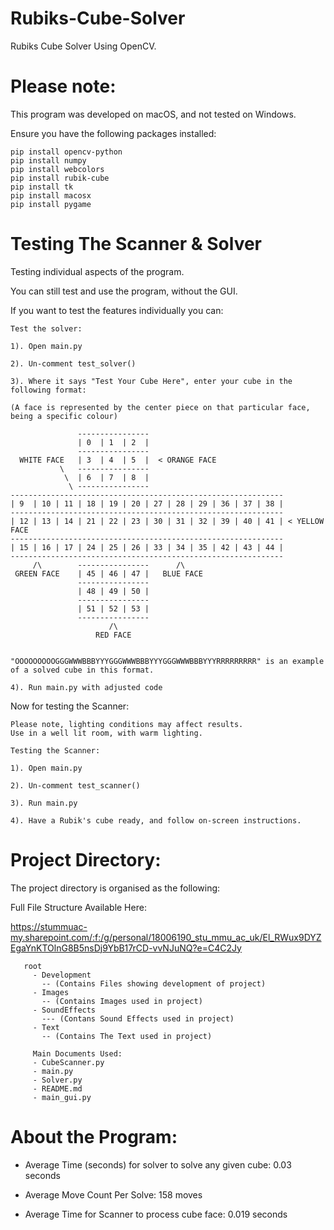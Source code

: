 # Rubiks-Cube-Solver

Rubiks Cube Solver Using OpenCV. 

# Please note:
This program was developed on macOS, and not tested on Windows. 

Ensure you have the following packages installed:

    pip install opencv-python
    pip install numpy
    pip install webcolors
    pip install rubik-cube
    pip install tk
    pip install macosx
    pip install pygame
    
# Testing The Scanner & Solver

Testing individual aspects of the program. 

You can still test and use the program, without the GUI.

If you want to test the features individually you can: 

    Test the solver:
    
    1). Open main.py
    
    2). Un-comment test_solver()
        
    3). Where it says "Test Your Cube Here", enter your cube in the following format: 
    
    (A face is represented by the center piece on that particular face, being a specific colour)

                   ----------------
                   | 0  | 1  | 2  |
                   ----------------
      WHITE FACE   | 3  | 4  | 5  |  < ORANGE FACE
               \   ----------------
                \  | 6  | 7  | 8  |
                 \ ----------------
    -------------------------------------------------------------
    | 9  | 10 | 11 | 18 | 19 | 20 | 27 | 28 | 29 | 36 | 37 | 38 |
    -------------------------------------------------------------
    | 12 | 13 | 14 | 21 | 22 | 23 | 30 | 31 | 32 | 39 | 40 | 41 | < YELLOW FACE
    -------------------------------------------------------------
    | 15 | 16 | 17 | 24 | 25 | 26 | 33 | 34 | 35 | 42 | 43 | 44 |
    -------------------------------------------------------------
         /\        ----------------      /\
     GREEN FACE    | 45 | 46 | 47 |   BLUE FACE
                   ----------------
                   | 48 | 49 | 50 |
                   ----------------
                   | 51 | 52 | 53 |
                   ----------------
                          /\
                       RED FACE
                       

    "OOOOOOOOOGGGWWWBBBYYYGGGWWWBBBYYYGGGWWWBBBYYYRRRRRRRRR" is an example of a solved cube in this format.
    
    4). Run main.py with adjusted code


Now for testing the Scanner: 

    Please note, lighting conditions may affect results. 
    Use in a well lit room, with warm lighting. 
    
    Testing the Scanner:
    
    1). Open main.py
    
    2). Un-comment test_scanner()
    
    3). Run main.py
    
    4). Have a Rubik's cube ready, and follow on-screen instructions.  

# Project Directory:
The project directory is organised as the following: 

Full File Structure Available Here:

https://stummuac-my.sharepoint.com/:f:/g/personal/18006190_stu_mmu_ac_uk/El_RWux9DYZEgaYnKTOlnG8B5nsDj9YbB17rCD-vvNJuNQ?e=C4C2Jy


       root
         - Development
           -- (Contains Files showing development of project)
         - Images
           -- (Contains Images used in project)
         - SoundEffects
           --- (Contans Sound Effects used in project)
         - Text
           -- (Contains The Text used in project)
           
         Main Documents Used:
         - CubeScanner.py
         - main.py
         - Solver.py
         - README.md
         - main_gui.py

# About the Program:
- Average Time (seconds) for solver to solve any given cube: 0.03 seconds

- Average Move Count Per Solve: 158 moves

- Average Time for Scanner to process cube face: 0.019 seconds
